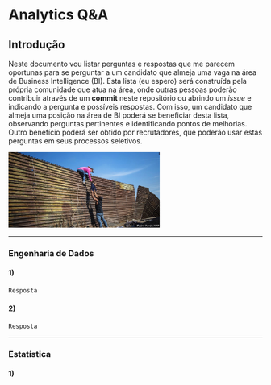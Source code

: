 # Analytics Q&A

## Introdução

Neste documento vou listar perguntas e respostas que me parecem oportunas para se
perguntar a um candidato que almeja uma vaga na área de Business Intelligence (BI).
Esta lista (eu espero) será construída pela própria comunidade que atua na área,
onde outras pessoas poderão contribuir através de um **commit** neste repositório ou
abrindo um *issue* e indicando a pergunta e possíveis respostas. Com isso, um candidato que
almeja uma posição na área de BI poderá se beneficiar desta lista, observando
perguntas pertinentes e identificando pontos de melhorias. Outro benefício poderá ser
obtido por recrutadores, que poderão usar estas perguntas em seus processos seletivos.

<img src="https://github.com/FranciscoPiccolo/franciscopiccolo.github.io/blob/master/Code%20Repository/03.analytics_qa_20211213/images/image_1.png" width="300" height="150" />

--------------------------------------------------------------------------------------------

### Engenharia de Dados

#### 1)

```
Resposta
```

#### 2)

```
Resposta
```

--------------------------------------------------------------------------------------------

### Estatística

#### 1)
